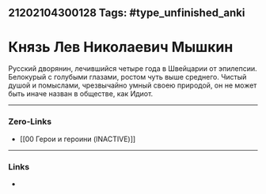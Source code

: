 21202104300128
Tags: #type_unfinished_anki 
---
# Князь Лев Николаевич Мышкин

  Русский дворянин, лечившийся четыре года в Швейцарии от эпилепсии. Белокурый с голубыми глазами, ростом чуть выше среднего. Чистый душой и помыслами, чрезвычайно умный своею природой, он не может быть иначе назван в обществе, как Идиот.

---
### Zero-Links
- [[00 Герои и героини (INACTIVE)]]
---
### Links
-